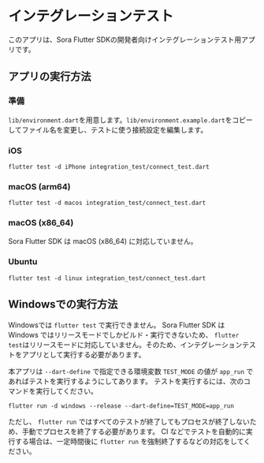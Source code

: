 # インテグレーションテスト

このアプリは、Sora Flutter SDKの開発者向けインテグレーションテスト用アプリです。

## アプリの実行方法

### 準備
`lib/environment.dart`を用意します。`lib/environment.example.dart`をコピーしてファイル名を変更し、テストに使う接続設定を編集します。

### iOS

```
flutter test -d iPhone integration_test/connect_test.dart
```

### macOS (arm64)

```
flutter test -d macos integration_test/connect_test.dart
```

### macOS (x86_64)

Sora Flutter SDK は macOS (x86_64) に対応していません。

### Ubuntu

```
flutter test -d linux integration_test/connect_test.dart
```

## Windowsでの実行方法

Windowsでは `flutter test` で実行できません。
Sora Flutter SDK は Windows ではリリースモードでしかビルド・実行できないため、
`flutter test`はリリースモードに対応していません。そのため、インテグレーションテストをアプリとして実行する必要があります。

本アプリは `--dart-define` で指定できる環境変数 `TEST_MODE` の値が `app_run` であればテストを実行するようにしてあります。
テストを実行するには、次のコマンドを実行してください。

```
flutter run -d windows --release --dart-define=TEST_MODE=app_run
```

ただし、 `flutter run` ではすべてのテストが終了してもプロセスが終了しないため、手動でプロセスを終了する必要があります。
CI などでテストを自動的に実行する場合は、一定時間後に `flutter run` を強制終了するなどの対応をしてください。
